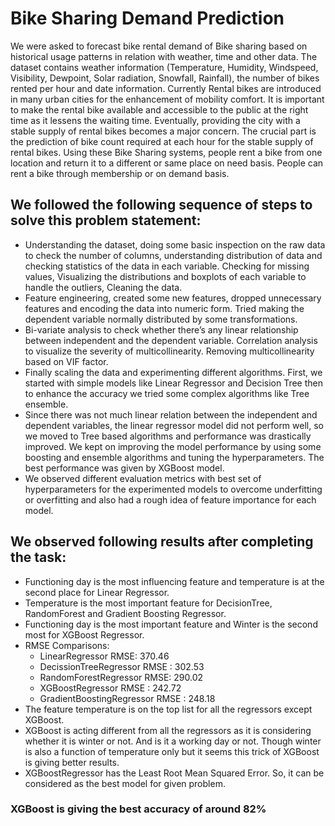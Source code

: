 #  Bike Sharing Demand Prediction
We were asked to forecast bike rental demand of Bike sharing based on historical usage patterns in relation with weather, time and other data. The dataset contains weather information (Temperature, Humidity, Windspeed, Visibility, Dewpoint, Solar radiation, Snowfall, Rainfall), the number of bikes rented per hour and date information. Currently Rental bikes are introduced in many urban cities for the enhancement of mobility comfort. It is important to make the rental bike available and accessible to the public at the right time as it lessens the waiting time. Eventually, providing the city with a stable supply of rental bikes becomes a major concern. The crucial part is the prediction of bike count required at each hour for the stable supply of rental bikes. Using these Bike Sharing systems, people rent a bike from one location and return it to a different or same place on need basis. People can rent a bike through membership or on demand basis. 

## We followed the following sequence of steps to solve this problem statement: 

* Understanding the dataset, doing some basic inspection on the raw data to check the number of columns, understanding distribution of data and checking statistics of the data in each variable. Checking for missing values, Visualizing the distributions and boxplots of each variable to handle the outliers, Cleaning the data. 
* Feature engineering, created some new features, dropped unnecessary features and encoding the data into numeric form. Tried making the dependent variable normally distributed by some transformations. 
* Bi-variate analysis to check whether there’s any linear relationship between independent and the dependent variable. Correlation analysis to visualize the severity of multicollinearity. Removing multicollinearity based on VIF factor.
* Finally scaling the data and experimenting different algorithms. First, we started with simple models like Linear Regressor and Decision Tree then to enhance the accuracy we tried some complex algorithms like Tree ensemble.
* Since there was not much linear relation between the independent and dependent variables, the linear regressor model did not perform well, so we moved to Tree based algorithms and performance was drastically improved. We kept on improving the model performance by using some boosting and ensemble algorithms and tuning the hyperparameters. The best performance was given by XGBoost model.
* We observed different evaluation metrics with best set of hyperparameters for the experimented models to overcome underfitting or overfitting and also had a rough idea of feature importance for each model.

## We observed following results after completing the task: 
* Functioning day is the most influencing feature and temperature is at the second place for Linear Regressor.
* Temperature is the most important feature for DecisionTree, RandomForest and Gradient Boosting Regressor. 
* Functioning day is the most important feature and Winter is the second most for XGBoost Regressor. 
* RMSE Comparisons: 
    * LinearRegressor RMSE: 370.46
    * DecissionTreeRegressor RMSE : 302.53
    * RandomForestRegressor RMSE: 290.02 
    * XGBoostRegressor RMSE : 242.72 
    * GradientBoostingRegressor RMSE : 248.18
* The feature temperature is on the top list for all the regressors except XGBoost.
* XGBoost is acting different from all the regressors as it is considering whether it is winter or not. And is it a working day or not. Though winter is also a function of temperature only but it seems this trick of XGBoost is giving better results.
* XGBoostRegressor has the Least Root Mean Squared Error. So, it can be considered as the best model for given problem.
### XGBoost is giving the best accuracy of around 82%
